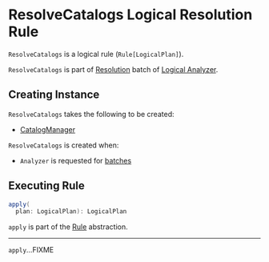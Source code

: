 # ResolveCatalogs Logical Resolution Rule

`ResolveCatalogs` is a logical rule (`Rule[LogicalPlan]`).

`ResolveCatalogs` is part of [Resolution](../Analyzer.md#Resolution) batch of [Logical Analyzer](../Analyzer.md).

## Creating Instance

`ResolveCatalogs` takes the following to be created:

* <span id="catalogManager"> [CatalogManager](../connector/catalog/CatalogManager.md)

`ResolveCatalogs` is created when:

* `Analyzer` is requested for [batches](../Analyzer.md#batches)

## <span id="apply"> Executing Rule

```scala
apply(
  plan: LogicalPlan): LogicalPlan
```

`apply` is part of the [Rule](../catalyst/Rule.md#apply) abstraction.

---

`apply`...FIXME
